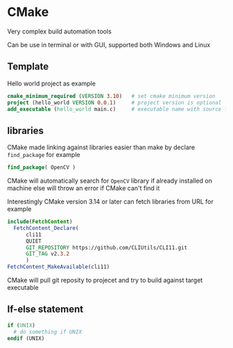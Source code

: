 # CMake

Very complex build automation tools

Can be use in terminal or with GUI, supported both Windows and Linux

## Template

Hello world project as example

```cmake
cmake_minimum_required (VERSION 3.10)   # set cmake minimum version
project (hello_world VERSION 0.0.1)     # project version is optional
add_executable (hello_world main.c)     # executable name with source file
```

## libraries

CMake made linking against libraries easier than make by declare `find_package` for example

```cmake
find_package( OpenCV )
```

CMake will automatically search for `OpenCV` library if already installed on machine else will throw an error if CMake can't find it

Interestingly CMake version 3.14 or later can fetch libraries from URL for example

```cmake
include(FetchContent)
  FetchContent_Declare(
      cli11
      QUIET
      GIT_REPOSITORY https://github.com/CLIUtils/CLI11.git
      GIT_TAG v2.3.2
      )
FetchContent_MakeAvailable(cli11)  
```

CMake will pull git reposity to projecet and try to build against target executable

## If-else statement

```cmake
if (UNIX)
  # do something if UNIX
endif (UNIX)
```
